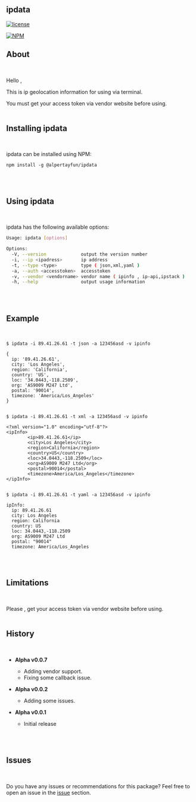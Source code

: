 ## ipdata

[![license](https://img.shields.io/badge/license-MIT-green.svg?style=flat)](https://raw.githubusercontent.com/alpertayfun/ipdata/master/LICENSE)


[![NPM](https://nodei.co/npm/@alpertayfun/ipdata.png?compact=true)](https://nodei.co/npm/@alpertayfun/ipdata/)


## About
</br>

Hello ,

This is ip geolocation information for using via terminal.

You must get your access token via vendor website before using.
</br>
</br>

## Installing ipdata
</br>

ipdata can be installed using NPM:

```shell
npm install -g @alpertayfun/ipdata
```
</br>
</br>

## Using ipdata
</br>


ipdata has the following available options:

```bash
Usage: ipdata [options]

Options:
  -V, --version             output the version number
  -i, --ip <ipadress>       ip address
  -t, --type <type>         type ( json,xml,yaml )
  -a, --auth <accesstoken>  accesstoken
  -v, --vendor <vendorname> vendor name ( ipinfo , ip-api,ipstack )
  -h, --help                output usage information
```

</br>
</br>

## Example
</br>

```
$ ipdata -i 89.41.26.61 -t json -a 123456asd -v ipinfo

{
  ip: '89.41.26.61',
  city: 'Los Angeles',
  region: 'California',
  country: 'US',
  loc: '34.0443,-118.2509',
  org: 'AS9009 M247 Ltd',
  postal: '90014',
  timezone: 'America/Los_Angeles'
}


$ ipdata -i 89.41.26.61 -t xml -a 123456asd -v ipinfo

<?xml version="1.0" encoding="utf-8"?>
<ipInfo>
        <ip>89.41.26.61</ip>
        <city>Los Angeles</city>
        <region>California</region>
        <country>US</country>
        <loc>34.0443,-118.2509</loc>
        <org>AS9009 M247 Ltd</org>
        <postal>90014</postal>
        <timezone>America/Los_Angeles</timezone>
</ipInfo>


$ ipdata -i 89.41.26.61 -t yaml -a 123456asd -v ipinfo

ipInfo:
  ip: 89.41.26.61
  city: Los Angeles
  region: California
  country: US
  loc: 34.0443,-118.2509
  org: AS9009 M247 Ltd
  postal: "90014"
  timezone: America/Los_Angeles
```
</br>
</br>


## Limitations
</br>

Please , get your access token via vendor website before using. 
</br>
</br>


## History
</br>

- **Alpha v0.0.7**
    - Adding vendor support.
    - Fixing some callback issue.

- **Alpha v0.0.2**
    - Adding some issues.


- **Alpha v0.0.1**
    - Initial release
</br>
</br>


## Issues
</br>

Do you have any issues or recommendations for this package? Feel free to open an issue in the [issue](https://github.com/alpertayfun/ipdata/issues) section.
</br>
</br>


